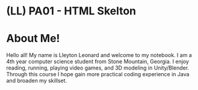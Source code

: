 # (LL) PA01 - HTML Skelton
<!DOCTYPE html>
<html>
  <h1> About Me! </h1>
<body> 
  <p> Hello all! My name is Lleyton Leonard and welcome to my notebook. I am a 4th year computer science student from Stone Mountain, Georgia. I enjoy reading, running, playing video games, and 3D modeling in Unity/Blender. Through this course I hope gain more practical coding experience in Java and broaden my skillset.  </p>
</body>
</html>

